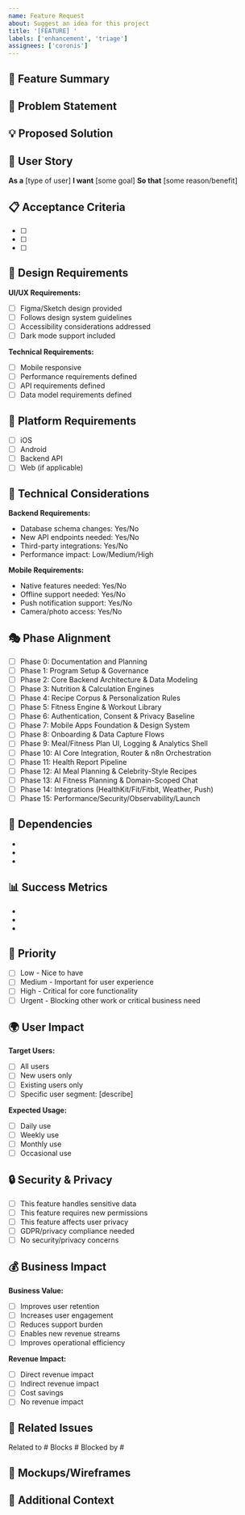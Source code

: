 ```yaml
---
name: Feature Request
about: Suggest an idea for this project
title: '[FEATURE] '
labels: ['enhancement', 'triage']
assignees: ['coronis']
---
```


## 🌟 Feature Summary

<!-- A clear and concise description of the feature you're requesting -->

## 🎯 Problem Statement

<!-- Is your feature request related to a problem? Please describe the problem clearly -->

## 💡 Proposed Solution

<!-- Describe the solution you'd like in detail -->

## 🔄 User Story

<!-- Describe this feature from a user's perspective -->

**As a** [type of user]
**I want** [some goal]
**So that** [some reason/benefit]

## 📋 Acceptance Criteria

<!-- Define the specific requirements that must be met for this feature to be considered complete -->

- [ ] 
- [ ] 
- [ ] 

## 🎨 Design Requirements

**UI/UX Requirements:**
- [ ] Figma/Sketch design provided
- [ ] Follows design system guidelines
- [ ] Accessibility considerations addressed
- [ ] Dark mode support included

**Technical Requirements:**
- [ ] Mobile responsive
- [ ] Performance requirements defined
- [ ] API requirements defined
- [ ] Data model requirements defined

## 📱 Platform Requirements

- [ ] iOS
- [ ] Android
- [ ] Backend API
- [ ] Web (if applicable)

## 🔧 Technical Considerations

**Backend Requirements:**
- Database schema changes: Yes/No
- New API endpoints needed: Yes/No
- Third-party integrations: Yes/No
- Performance impact: Low/Medium/High

**Mobile Requirements:**
- Native features needed: Yes/No
- Offline support needed: Yes/No
- Push notification support: Yes/No
- Camera/photo access: Yes/No

## 🎭 Phase Alignment

<!-- Which development phase should this feature be implemented in? -->

- [ ] Phase 0: Documentation and Planning
- [ ] Phase 1: Program Setup & Governance
- [ ] Phase 2: Core Backend Architecture & Data Modeling
- [ ] Phase 3: Nutrition & Calculation Engines
- [ ] Phase 4: Recipe Corpus & Personalization Rules
- [ ] Phase 5: Fitness Engine & Workout Library
- [ ] Phase 6: Authentication, Consent & Privacy Baseline
- [ ] Phase 7: Mobile Apps Foundation & Design System
- [ ] Phase 8: Onboarding & Data Capture Flows
- [ ] Phase 9: Meal/Fitness Plan UI, Logging & Analytics Shell
- [ ] Phase 10: AI Core Integration, Router & n8n Orchestration
- [ ] Phase 11: Health Report Pipeline
- [ ] Phase 12: AI Meal Planning & Celebrity-Style Recipes
- [ ] Phase 13: AI Fitness Planning & Domain-Scoped Chat
- [ ] Phase 14: Integrations (HealthKit/Fit/Fitbit, Weather, Push)
- [ ] Phase 15: Performance/Security/Observability/Launch

## 🔄 Dependencies

<!-- List any dependencies this feature has on other features or systems -->

- 
- 
- 

## 📊 Success Metrics

<!-- How will we measure the success of this feature? -->

- 
- 
- 

## 🚀 Priority

- [ ] Low - Nice to have
- [ ] Medium - Important for user experience
- [ ] High - Critical for core functionality
- [ ] Urgent - Blocking other work or critical business need

## 🌍 User Impact

**Target Users:**
- [ ] All users
- [ ] New users only
- [ ] Existing users only
- [ ] Specific user segment: [describe]

**Expected Usage:**
- [ ] Daily use
- [ ] Weekly use
- [ ] Monthly use
- [ ] Occasional use

## 🔒 Security & Privacy

- [ ] This feature handles sensitive data
- [ ] This feature requires new permissions
- [ ] This feature affects user privacy
- [ ] GDPR/privacy compliance needed
- [ ] No security/privacy concerns

## 💰 Business Impact

**Business Value:**
- [ ] Improves user retention
- [ ] Increases user engagement
- [ ] Reduces support burden
- [ ] Enables new revenue streams
- [ ] Improves operational efficiency

**Revenue Impact:**
- [ ] Direct revenue impact
- [ ] Indirect revenue impact
- [ ] Cost savings
- [ ] No revenue impact

## 🔗 Related Issues

<!-- Link to any related issues -->

Related to #
Blocks #
Blocked by #

## 📸 Mockups/Wireframes

<!-- Add any design mockups, wireframes, or reference images -->

## 📝 Additional Context

<!-- Add any other context, screenshots, or examples about the feature request here -->